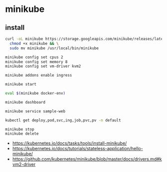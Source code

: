 # minikube

## install

```bash
curl -oL minikube https://storage.googleapis.com/minikube/releases/latest/minikube-linux-amd64 && \
  chmod +x minikube && \
  sudo mv minikube /usr/local/bin/minikube

minikube config set cpus 2
minikube config set memory 8
minikube config set vm-driver kvm2

minikube addons enable ingress

minikube start

eval $(minikube docker-env)

minikube dashboard

minikube service sample-web

kubectl get deploy,pod,svc,ing,job,pvc,pv -n default

minikube stop
minikube delete
```

* <https://kubernetes.io/docs/tasks/tools/install-minikube/>
* <https://kubernetes.io/docs/tutorials/stateless-application/hello-minikube/>
* <https://github.com/kubernetes/minikube/blob/master/docs/drivers.md#kvm2-driver>
